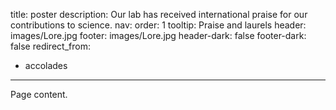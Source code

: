 title: poster
description: Our lab has received international praise for our contributions to science.
nav:
  order: 1
  tooltip: Praise and laurels
header: images/Lore.jpg
footer: images/Lore.jpg
header-dark: false
footer-dark: false
redirect_from:
  - accolades
---

Page content.
